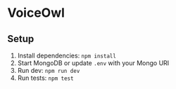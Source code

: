 # VoiceOwl

## Setup
1. Install dependencies: `npm install`
2. Start MongoDB or update `.env` with your Mongo URI
3. Run dev: `npm run dev`
4. Run tests: `npm test`
